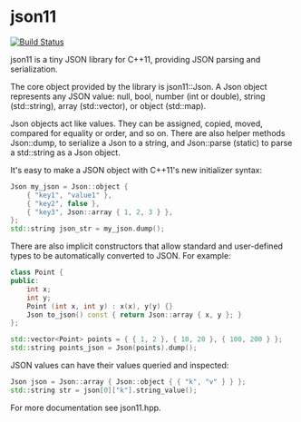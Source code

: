 # json11

[![Build Status](https://travis-ci.org/johnpatek/json11.svg?branch=master)](https://travis-ci.org/johnpatek/json11)

json11 is a tiny JSON library for C++11, providing JSON parsing and serialization.

The core object provided by the library is json11::Json. A Json object represents any JSON
value: null, bool, number (int or double), string (std::string), array (std::vector), or
object (std::map).

Json objects act like values. They can be assigned, copied, moved, compared for equality or
order, and so on. There are also helper methods Json::dump, to serialize a Json to a string, and
Json::parse (static) to parse a std::string as a Json object.

It's easy to make a JSON object with C++11's new initializer syntax:

```C++
Json my_json = Json::object {
    { "key1", "value1" },
    { "key2", false },
    { "key3", Json::array { 1, 2, 3 } },
};
std::string json_str = my_json.dump();
```

There are also implicit constructors that allow standard and user-defined types to be
automatically converted to JSON. For example:

```C++
class Point {
public:
    int x;
    int y;
    Point (int x, int y) : x(x), y(y) {}
    Json to_json() const { return Json::array { x, y }; }
};

std::vector<Point> points = { { 1, 2 }, { 10, 20 }, { 100, 200 } };
std::string points_json = Json(points).dump();
```

JSON values can have their values queried and inspected:

```C++
Json json = Json::array { Json::object { { "k", "v" } } };
std::string str = json[0]["k"].string_value();
```

For more documentation see json11.hpp.
